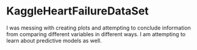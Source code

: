 # KaggleHeartFailureDataSet
I was messing with creating plots and attempting to conclude information from comparing different variables in different ways. I am attempting to learn about predictive models as well.
